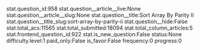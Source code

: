stat.question_id:958
stat.question__article__live:None
stat.question__article__slug:None
stat.question__title:Sort Array By Parity II
stat.question__title_slug:sort-array-by-parity-ii
stat.question__hide:False
stat.total_acs:11565
stat.total_submitted:18094
stat.total_column_articles:5
stat.frontend_question_id:922
stat.is_new_question:False
status:None
difficulty.level:1
paid_only:False
is_favor:False
frequency:0
progress:0
